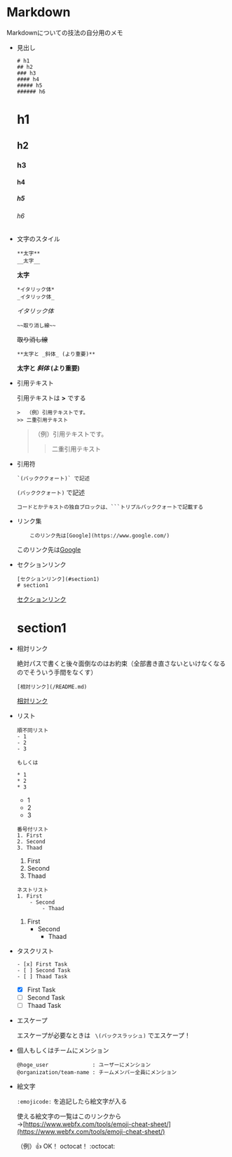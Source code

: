 # Markdown
Markdownについての技法の自分用のメモ

-  見出し

    ```
    # h1
    ## h2
    ### h3
    #### h4
    ##### h5
    ###### h6
    ```
    # h1
    ## h2
    ### h3
    #### h4
    ##### h5
    ###### h6

- 文字のスタイル

    ```
    **太字**
    __太字__
    ```
    **太字** 

    ```
    *イタリック体*
    _イタリック体_
    ```
    *イタリック体*

    ```
    ~~取り消し線~~
    ```
    ~~取り消し線~~ 

    ```
    **太字と _斜体_ (より重要)**
    ```
    **太字と _斜体_ (より重要)**

- 引用テキスト

    引用テキストは **>** でする
    ```
    >  （例）引用テキストです。
    >> 二重引用テキスト
    ```
    >  （例）引用テキストです。
    >> 二重引用テキスト

- 引用符

    ```
    `(バックククォート)` で記述
    ```
    `(バックククォート)` で記述

    ```
    コードとかテキストの独自ブロックは、```トリプルバッククォートで記載する
    ```

- リンク集

    ```
        このリンク先は[Google](https://www.google.com/)
    ```
    このリンク先は[Google](https://www.google.com/)

- セクションリンク

    ```
    [セクションリンク](#section1)
    # section1
    ```
    [セクションリンク](#section1)
    # section1

- 相対リンク

    絶対パスで書くと後々面倒なのはお約束（全部書き直さないといけなくなるのでそういう手間をなくす）

    ```
    [相対リンク](/README.md)
    ```
    [相対リンク](/README.md)

- リスト

    ```
    順不同リスト
    - 1
    - 2
    - 3

    もしくは

    * 1
    * 2
    * 3
    ```
    - 1
    - 2
    - 3

    ```
    番号付リスト
    1. First
    2. Second
    3. Thaad
    ```
    1. First
    2. Second
    3. Thaad

    ```
    ネストリスト
    1. First
        - Second
            - Thaad 
    ```
    1. First
        - Second
            - Thaad
    
- タスクリスト

    ```
    - [x] First Task
    - [ ] Second Task
    - [ ] Thaad Task
    ```
    - [x] First Task
    - [ ] Second Task
    - [ ] Thaad Task

- エスケープ

    エスケープが必要なときは ` \(バックスラッシュ)` でエスケープ！

- 個人もしくはチームにメンション

    ```
    @hoge_user              : ユーザーにメンション
    @organization/team-name : チームメンバー全員にメンション
    ```

- 絵文字

    `:emojicode:` を追記したら絵文字が入る
    
    使える絵文字の一覧はこのリンクから→[https://www.webfx.com/tools/emoji-cheat-sheet/](https://www.webfx.com/tools/emoji-cheat-sheet/)

    （例）:+1: OK！ octocat！ :octocat:
